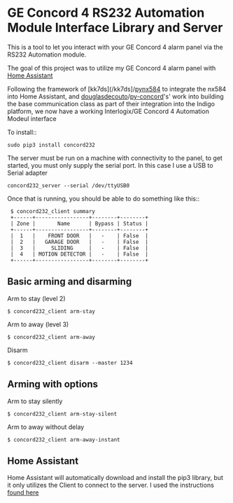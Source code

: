 GE Concord 4 RS232 Automation Module Interface Library and Server
==================================================================

This is a tool to let you interact with your GE Concord 4 alarm panel via
the RS232 Automation module.

The goal of this project was to utilize my GE Concord 4 alarm panel with [Home Assistant](/home-assistant/home-assistant)

Following the framework of [kk7ds](/kk7ds]/[pynx584](/kk7ds/pynx584) to integrate the nx584 into Home Assistant, and [douglasdecouto](/douglasdecouto)/[py-concord](/douglasdecouto/py-concord)'s' work into building the base communication class as part of their integration into the Indigo platform, we now have a working Interlogix/GE Concord 4 Automation Modeul interface

To install::

```
sudo pip3 install concord232
```

The server must be run on a machine with connectivity to the panel, to get started, you must only supply the serial port.  In this case I use a USB to Serial adapter

```
concord232_server --serial /dev/ttyUSB0 
```

Once that is running, you should be able to do something like this::

```
 $ concord232_client summary
 +------+-----------------+--------+--------+
 | Zone |       Name      | Bypass | Status |
 +------+-----------------+--------+--------+
 |  1   |    FRONT DOOR   |   -    | False  |
 |  2   |   GARAGE DOOR   |   -    | False  |
 |  3   |     SLIDING     |   -    | False  |
 |  4   | MOTION DETECTOR |   -    | False  |
 +------+-----------------+--------+--------+
```

## Basic arming and disarming

Arm to stay (level 2)
```
$ concord232_client arm-stay
```

Arm to away (level 3)
```
$ concord232_client arm-away
```

Disarm
```
$ concord232_client disarm --master 1234
```

## Arming with options

Arm to stay silently
```
$ concord232_client arm-stay-silent
```

Arm to away without delay
```
$ concord232_client arm-away-instant
```

## Home Assistant
Home Assistant will automatically download and install the pip3 library, but it only utilizes the Client to connect to the server.  I used the instructions [found here](http://www.raspberrypi-spy.co.uk/2015/10/how-to-autorun-a-python-script-on-boot-using-systemd/)

